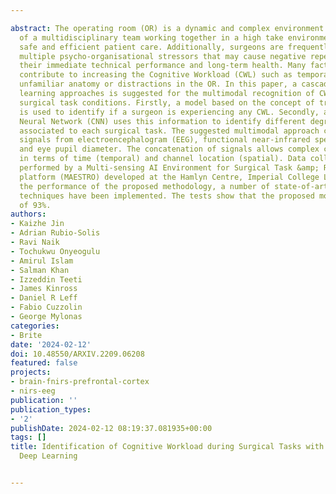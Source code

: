 ---
abstract: The operating room (OR) is a dynamic and complex environment consisting
  of a multidisciplinary team working together in a high take environment to provide
  safe and efficient patient care. Additionally, surgeons are frequently exposed to
  multiple psycho-organisational stressors that may cause negative repercussions on
  their immediate technical performance and long-term health. Many factors can therefore
  contribute to increasing the Cognitive Workload (CWL) such as temporal pressures,
  unfamiliar anatomy or distractions in the OR. In this paper, a cascade of two machine
  learning approaches is suggested for the multimodal recognition of CWL in four different
  surgical task conditions. Firstly, a model based on the concept of transfer learning
  is used to identify if a surgeon is experiencing any CWL. Secondly, a Convolutional
  Neural Network (CNN) uses this information to identify different degrees of CWL
  associated to each surgical task. The suggested multimodal approach considers adjacent
  signals from electroencephalogram (EEG), functional near-infrared spectroscopy (fNIRS)
  and eye pupil diameter. The concatenation of signals allows complex correlations
  in terms of time (temporal) and channel location (spatial). Data collection was
  performed by a Multi-sensing AI Environment for Surgical Task &amp; Role Optimisation
  platform (MAESTRO) developed at the Hamlyn Centre, Imperial College London. To compare
  the performance of the proposed methodology, a number of state-of-art machine learning
  techniques have been implemented. The tests show that the proposed model has a precision
  of 93%.
authors:
- Kaizhe Jin
- Adrian Rubio-Solis
- Ravi Naik
- Tochukwu Onyeogulu
- Amirul Islam
- Salman Khan
- Izzeddin Teeti
- James Kinross
- Daniel R Leff
- Fabio Cuzzolin
- George Mylonas
categories:
- Brite
date: '2024-02-12'
doi: 10.48550/ARXIV.2209.06208
featured: false
projects:
- brain-fnirs-prefrontal-cortex
- nirs-eeg
publication: ''
publication_types:
- '2'
publishDate: 2024-02-12 08:19:37.081935+00:00
tags: []
title: Identification of Cognitive Workload during Surgical Tasks with Multimodal
  Deep Learning

---

